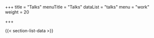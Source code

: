 +++
title = "Talks"
menuTitle = "Talks"
dataList = "talks"
menu = "work"
weight = 20

+++

{{< section-list-data >}}
